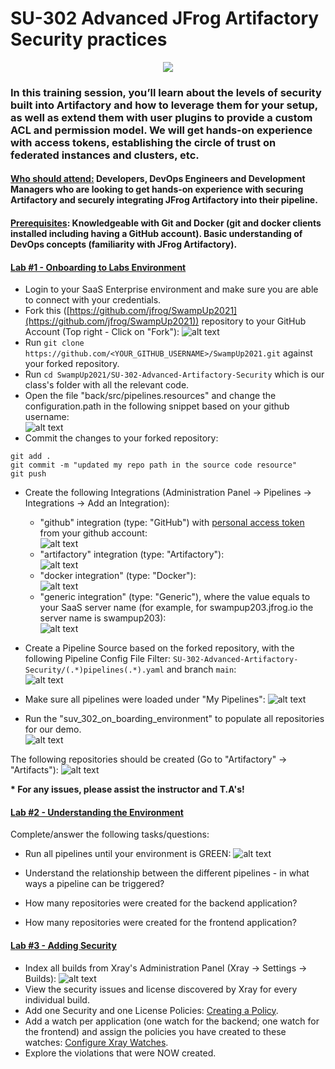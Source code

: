 # SU-302  Advanced JFrog Artifactory Security practices
<p align="center">
  <img src="https://i.ibb.co/SKMtcs8/Screen-Shot-2021-05-20-at-10-49-17-PM.png" />
</p>

### In this training session, you’ll learn about the levels of security built into Artifactory and how to leverage them for your setup, as well as extend them with user plugins to provide a custom ACL and permission model. We will get hands-on experience with access tokens, establishing the circle of trust on federated instances and clusters, etc.


#### <ins>Who should attend:</ins> Developers, DevOps Engineers and Development Managers who are looking to get hands-on experience with securing Artifactory and securely integrating JFrog Artifactory into their pipeline.

#### <ins>Prerequisites</ins>: Knowledgeable with Git and Docker (git and docker clients installed including having a GitHub account). Basic understanding of DevOps concepts (familiarity with JFrog Artifactory).

#### <ins>Lab #1 - Onboarding to Labs Environment</ins>

- Login to your SaaS Enterprise environment and make sure you are able to connect with your credentials.
- Fork this ([https://github.com/jfrog/SwampUp2021](https://github.com/jfrog/SwampUp2021)) repository to your GitHub Account (Top right - Click on "Fork"):
![alt text](https://i.ibb.co/dr7btgf/Screen-Shot-2021-05-01-at-13-26-24.png)
- Run ```git clone https://github.com/<YOUR_GITHUB_USERNAME>/SwampUp2021.git``` against your forked repository.
- Run ```cd SwampUp2021/SU-302-Advanced-Artifactory-Security``` which is our class's folder with all the relevant code.
- Open the file "back/src/pipelines.resources" and change the configuration.path in the following snippet based on your github username:</br>
![alt text](https://i.ibb.co/wyrLVNK/Screen-Shot-2021-05-01-at-14-28-11.png)</br>
- Commit the changes to your forked repository:
 ```
git add .
git commit -m "updated my repo path in the source code resource"
git push
```
- Create the following Integrations (Administration Panel -> Pipelines -> Integrations -> Add an Integration):
    - "github" integration (type: "GitHub") with [personal access token](https://docs.github.com/en/github/authenticating-to-github/creating-a-personal-access-token) from your github account:</br>
    ![alt text](https://i.ibb.co/qkGd65z/Screen-Shot-2021-05-01-at-13-55-15.png)
    - "artifactory" integration (type: "Artifactory"):</br>
    ![alt text](https://i.ibb.co/5nDV957/Screen-Shot-2021-05-01-at-13-54-51.png)
    - "docker integration" (type: "Docker"):</br>
    ![alt text](https://i.ibb.co/TqdyPSC/Screen-Shot-2021-05-01-at-13-55-05.png)
    - "generic integration" (type: "Generic"), where the value equals to your SaaS server name (for example, for swampup203.jfrog.io the server name is swampup203): </br>
    ![alt text](https://i.ibb.co/CzmrF3n/Screen-Shot-2021-05-01-at-13-55-26.png)
- Create a Pipeline Source based on the forked repository, with the following Pipeline Config File Filter: ```SU-302-Advanced-Artifactory-Security/(.*)pipelines(.*).yaml``` and branch ```main```:</br>
![alt text](https://i.ibb.co/BrMcgw7/Screen-Shot-2021-05-01-at-13-55-40.png)

- Make sure all pipelines were loaded under "My Pipelines": 
![alt text](https://i.ibb.co/DMtK5Ht/Screen-Shot-2021-05-20-at-11-57-26-PM.png)


- Run the "suv_302_on_boarding_environment" to populate all repositories for our demo.</br>
![alt text](https://i.ibb.co/pQZhgDQ/Screen-Shot-2021-05-20-at-11-58-20-PM.png)</br>


The following repositories should be created (Go to "Artifactory" -> "Artifacts"):
![alt text](https://i.ibb.co/268SV4p/Screen-Shot-2021-05-20-at-11-59-28-PM.png)</br>

<b>* For any issues, please assist the instructor and T.A's!</b>

#### <ins>Lab #2 - Understanding the Environment</ins>

Complete/answer the following tasks/questions:
- Run all pipelines until your environment is GREEN:
![alt text](http://g.recordit.co/xaZV0g6i21.gif)

- Understand the relationship between the different pipelines - in what ways a pipeline can be triggered?
- How many repositories were created for the backend application?
- How many repositories were created for the frontend application?

#### <ins>Lab #3 - Adding Security</ins>

- Index all builds from Xray's Administration Panel (Xray -> Settings -> Builds):
![alt text](http://g.recordit.co/6V3mjmz2bz.gif)
- View the security issues and license discovered by Xray for every individual build.
- Add one Security and one License Policies: [Creating a Policy](https://www.jfrog.com/confluence/display/JFROG/Creating+Xray+Policies+and+Rules#CreatingXrayPoliciesandRules-CreatingaPolicy).
- Add a watch per application (one watch for the backend; one watch for the frontend) and assign the policies you have created to these watches: [Configure Xray Watches](https://www.jfrog.com/confluence/display/JFROG/Configuring+Xray+Watches).
- Explore the violations that were NOW created.
